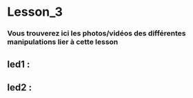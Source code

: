 # Lesson_3

### Vous trouverez ici les photos/vidéos des différentes manipulations lier à cette lesson

## led1 :

## led2 :
